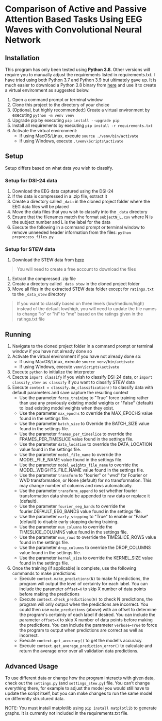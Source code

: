 # Comparison of Active and Passive Attention Based Tasks Using EEG Waves with Convolutional Neural Network

## Installation

This program has only been tested using **Python 3.8**. Other versions will require you to manually adjust the requirements listed in requirements.txt. I have tried using both Python 3.7 and Python 3.9 but ultimately gave up. It is much easier to download a Python 3.8 binary from [here](https://www.python.org/downloads/) and use it to create a virtual environment as suggested below.

1. Open a command prompt or terminal window
1. Clone this project to the directory of your choice
1. (Optional, but highly recommended:) Create a virtual environment by executing `python -m venv venv`
1. Upgrade pip by executing `pip install --upgrade pip`
1. Install all requirements by executing `pip install -r requirements.txt`
1. Activate the virtual environment:
   * If using MacOS/Linux, execute `source ./venv/bin/activate`
   * If using Windows, execute `.\venv\Scripts\activate`

## Setup

Setup differs based on what data you wish to classify.

### Setup for DSI-24 data

1. Download the EEG data captured using the DSI-24
1. If the data is compressed in a .zip file, extract it
1. Create a directory called `_data` in the cloned project folder where the EEG data files will be placed
1. Move the data files that you wish to classify into the `_data` directory
1. Ensure that the filenames match the format `subjectN_L.csv` where N is the subject number and L is the label for the data
1. Execute the following in a command prompt or terminal window to remove unneeded header information from the files: `python preprocess_files.py`

### Setup for STEW data

1. Download the STEW data from [here](https://ieee-dataport.org/open-access/stew-simultaneous-task-eeg-workload-dataset#files)

> You will need to create a free account to download the files

1. Extract the compressed .zip file
1. Create a directory called `_data_stew` in the cloned project folder
1. Move all files in the extracted STEW data folder except for `ratings.txt` to the `_data_stew` directory

> If you want to classify based on three levels (low/medium/high) instead of the default low/high, you will need to update the file names to change "lo" or "hi" to "me" based on the ratings given in the ratings.txt file

## Running

1. Navigate to the cloned project folder in a command prompt or terminal window if you have not already done so
1. Activate the virtual environment if you have not already done so:
   * If using MacOS/Linux, execute `source venv/bin/activate`
   * If using Windows, execute `venv\Scripts\activate`
1. Execute `python` to initialize the interpreter
1. Execute `import classify` if you wish to classify DSI-24 data, or `import classify_stew as classify` if you want to classify STEW data
1. Execute `context = classify.do_classification()` to classify data with default parameters and save capture the resulting context
   * Use the parameter `force_training` to "True" force training rather than use any previously existing model weights or "False" (default) to load existing model weights when they exist.
   * Use the parameter `max_epochs` to override the MAX_EPOCHS value found in the settings file.
   * Use the parameter `batch_size` to Override the BATCH_SIZE value found in the settings file.
   * Use the parameter `frames_per_timeslice` to override the FRAMES_PER_TIMESLICE value found in the settings file.
   * Use the parameter `data_location` to override the DATA_LOCATION value found in the settings file.
   * Use the parameter `model_file_name` to override the MODEL_FILE_NAME value found in the settings file.
   * Use the parameter `model_weights_file_name` to override the MODEL_WEIGHTS_FILE_NAME value found in the settings file.
   * Use the parameter `transform` to "fourier" or "wvd" for Fourier or WVD transformation, or None (default) for no transformation. This may change number of columns and rows automatically.
   * Use the parameter `transform_append` to set whether fourier transformation data should be appended to raw data or replace it (default).
   * Use the parameter `fourier_eeg_bands` to override the fourier.DEFAULT_EEG_BANDS value found in the settings file.
   * Use the parameter `early_stopping` to "True" to enable or "False" (default) to disable early stopping during training.
   * Use the parameter `num_columns` to override the TIMESLICE_COLUMNS value found in the settings file.
   * Use the parameter `num_rows` to override the TIMESLICE_ROWS value found in the settings file.
   * Use the parameter `drop_columns` to override the DROP_COLUMNS value found in the settings file.
   * Use the parameter `kernel_size` to override the KERNEL_SIZE value found in the settings file.
1. Once the training (if applicable) is complete, use the following commands to make predictions:
   * Execute `context.make_predictions(N)` to make N predictions, the program will output the level of certainty for each label. You can include the parameter `offset=X` to skip X number of data points before making the predictions
   * Execute `context.check_predictions(N)` to check N predictions, the program will only output when the predictions are incorrect. You could then use `make_predictions` (above) with an offset to determine the program's certainty of each label if desired. You can include the parameter `offset=X` to skip X number of data points before making the predictions. You can include the parameter `verbose=True` to force the program to output when predictions are correct as well as incorrect.
   * Execute `context.get_accuracy()` to get the model's accuracy.
   * Execute `context.get_average_prediction_error()` to calculate and return the average error over all validation data predictions.

## Advanced Usage

To use different data or change how the program interacts with given data, check out the `settings.py` (and `settings_stew.py`) file. You can't change everything there, for example to adjust the model you would still have to update the script itself, but you can make changes to run the same model on differently structured data.

NOTE: You must install matplotlib using `pip install matplotlib` to generate graphs. It is currently not included in the requirements.txt file.
